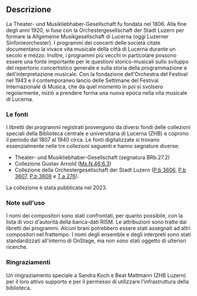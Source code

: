 ## Descrizione

La Theater- und Musikliebhaber-Gesellschaft fu fondata nel 1806. Alla fine degli anni 1920, si fuse con la Orchestergesellschaft der Stadt Luzern per formare la Allgemeine Musikgesellschaft di Lucerna (oggi Luzerner Sinfonieorchester). I programmi dei concerti delle società citate documentano la vivace vita musicale della città di Lucerna durante un secolo e mezzo. Inoltre, i programmi più vecchi in particolare possono essere una fonte importante per le questioni storico-musicali sullo sviluppo del repertorio concertistico generale e sulla storia della programmazione e dell'interpretazione musicale. Con la fondazione dell'Orchestra del Festival nel 1943 e il contemporaneo lancio delle Settimane del Festival Internazionale di Musica, che da quel momento in poi si svolsero regolarmente, iniziò a prendere forma una nuova epoca nella vita musicale di Lucerna.

### Le fonti

I libretti dei programmi registrati provengono da diversi fondi delle collezioni speciali della Biblioteca centrale e universitaria di Lucerna (ZHB) e coprono il periodo dal 1807 al 1940 circa. Le fonti digitalizzate si trovano essenzialmente nelle tre collezioni seguenti e hanno segnature diverse: 
- Theater- und Musikliebhaber-Gesellschaft (segnatura BRb.27.2)
- Collezione Gustav Arnold ([Ms.N.46:6.3](https://slsp-rzs.primo.exlibrisgroup.com/permalink/41SLSP_RZS/lim8q1/alma9914249263605505))
- Collezione della Orchestergesellschaft der Stadt Luzern ([P.b 3606](https://slsp-rzs.primo.exlibrisgroup.com/permalink/41SLSP_RZS/lim8q1/alma9914390695705505), [P.b 3607](https://slsp-rzs.primo.exlibrisgroup.com/permalink/41SLSP_RZS/lim8q1/alma9914390695605505), [P.b 3608](https://slsp-rzs.primo.exlibrisgroup.com/permalink/41SLSP_RZS/lim8q1/alma9914390695505505) e [T.a 276](https://slsp-rzs.primo.exlibrisgroup.com/permalink/41SLSP_RZS/lim8q1/alma9914390695905505)). 

La collezione è stata pubblicata nel 2023.

### Note sull'uso

I nomi dei compositori sono stati confrontati, per quanto possibile, con la lista di voci d'autorità della banca-dati RISM. Le attribuzioni sono tratte dai libretti dei programmi. Alcuni brani potrebbero essere stati assegnati ad altri compositori nel frattempo. I nomi degli ensemble e degli interpreti sono stati standardizzati all'interno di OnStage, ma non sono stati oggetto di ulteriori ricerche. 

### Ringraziamenti

Un ringraziamento speciale a Sandra Koch e Beat Mattmann (ZHB Luzern) per il loro attivo supporto e per il permesso di utilizzare l'infrastruttura della biblioteca.
